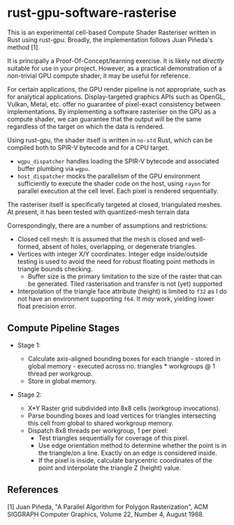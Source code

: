 # rust-gpu-software-rasterise

This is an experimental cell-based Compute Shader Rasteriser written in Rust using rust-gpu. Broadly, the implementation follows Juan Piñeda's method [1].

It is principally a Proof-Of-Concept/learning exercise. It is likely not *directly* suitable for use in your project. However, as a practical demonstration of a non-trivial GPU compute shader, it may be useful for reference.

For certain applications, the GPU render pipeline is not appropriate, such as for analytical applications. Display-targeted graphics APIs such as OpenGL, Vulkan, Metal, etc. offer no guarantee of pixel-exact consistency between implementations. By implementing a software rasteriser on the GPU as a compute shader, we can guarantee that the output will be the same regardless of the target on which the data is rendered.

Using rust-gpu, the shader itself is written in `no-std` Rust, which can be compiled both to SPIR-V bytecode and for a CPU target.

- `wgpu_dispatcher` handles loading the SPIR-V bytecode and associated buffer plumbing via `wgpu`.
- `host_dispatcher` mocks the parallelism of the GPU environment sufficiently to execute the shader code on the host, using `rayon` for parallel execution at the cell level. Each pixel is rendered sequentially.

The rasteriser itself is specifically targeted at closed, triangulated meshes. At present, it has been tested with quantized-mesh terrain data

Correspondingly, there are a number of assumptions and restrictions:
- Closed cell mesh: It is assumed that the mesh is closed and well-formed, absent of holes, overlapping, or degenerate triangles.
- Vertices with integer X/Y coordinates: Integer edge inside/outside testing is used to avoid the need for robust floating point methods in triangle bounds checking.
  - Buffer size is the primary limitation to the size of the raster that can be generated. Tiled rasterisation and transfer is not (yet) supported
- Interpolation of the triangle face attribute (height) is limited to `f32` as I do not have an environment supporting `f64`. It *may* work, yielding lower float precision error.

## Compute Pipeline Stages

- Stage 1:
  - Calculate axis-aligned bounding boxes for each triangle - stored in global memory - executed across no. triangles * workgroups @ 1 thread per workgroup.
  - Store in global memory.

- Stage 2:
  - X*Y Raster grid subdivided into 8x8 cells (workgroup invocations).
  - Parse bounding boxes and load vertices for triangles intersecting this cell from global to shared workgroup memory.
  - Dispatch 8x8 threads per workgroup, 1 per pixel:
    - Test triangles sequentially for coverage of this pixel.
    - Use edge orientation method to determine whether the point is in the triangle/on a line. Exactly on an edge is considered inside.
    - If the pixel is inside, calculate barycentric coordinates of the point and interpolate the triangle Z (height) value.


## References
[1] Juan Piñeda, "A Parallel Algorithm for Polygon Rasterization", ACM SIGGRAPH Computer Graphics, Volume 22, Number 4, August 1988.